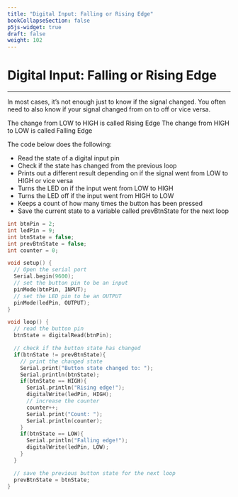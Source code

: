 ```yaml
---
title: "Digital Input: Falling or Rising Edge"
bookCollapseSection: false
p5js-widget: true
draft: false
weight: 102
---
```


# Digital Input: Falling or Rising Edge

---

In most cases, it’s not enough just to know if the signal changed. You often need to also know if your signal changed from on to off or vice versa.

The change from LOW to HIGH is called Rising Edge
The change from HIGH to LOW is called Falling Edge

The code below does the following:

- Read the state of a digital input pin
- Check if the state has changed from the previous loop
- Prints out a different result depending on if the signal went from LOW to HIGH or vice versa
- Turns the LED on if the input went from LOW to HIGH
- Turns the LED off if the input went from HIGH to LOW
- Keeps a count of how many times the button has been pressed
- Save the current state to a variable called prevBtnState for the next loop

```c
int btnPin = 2;
int ledPin = 9;
int btnState = false;
int prevBtnState = false;
int counter = 0;

void setup() {
  // Open the serial port
  Serial.begin(9600);
  // set the button pin to be an input
  pinMode(btnPin, INPUT);
  // set the LED pin to be an OUTPUT
  pinMode(ledPin, OUTPUT);
}

void loop() {
  // read the button pin
  btnState = digitalRead(btnPin);

  // check if the button state has changed
  if(btnState != prevBtnState){
    // print the changed state
    Serial.print("Button state changed to: ");
    Serial.println(btnState);
    if(btnState == HIGH){
      Serial.println("Rising edge!");
      digitalWrite(ledPin, HIGH);
      // increase the counter
      counter++;
      Serial.print("Count: ");
      Serial.println(counter);
    }
    if(btnState == LOW){
      Serial.println("Falling edge!");
      digitalWrite(ledPin, LOW);
    }
  }

  // save the previous button state for the next loop
  prevBtnState = btnState;
}
```
